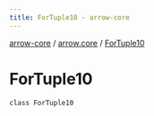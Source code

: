 ```yaml
---
title: ForTuple10 - arrow-core
---
```


[arrow-core](../index.html) / [arrow.core](index.html) / [ForTuple10](./-for-tuple10.html)

# ForTuple10

`class ForTuple10`